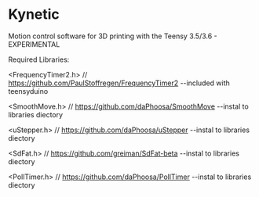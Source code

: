 # Kynetic
Motion control software for 3D printing with the Teensy 3.5/3.6 - EXPERIMENTAL

Required Libraries:

<FrequencyTimer2.h>     // https://github.com/PaulStoffregen/FrequencyTimer2     --included with teensyduino

<SmoothMove.h>          // https://github.com/daPhoosa/SmoothMove                --instal to libraries diectory

<uStepper.h>            // https://github.com/daPhoosa/uStepper                  --instal to libraries diectory

<SdFat.h>               // https://github.com/greiman/SdFat-beta                 --instal to libraries diectory

<PollTimer.h>           // https://github.com/daPhoosa/PollTimer                 --instal to libraries diectory

